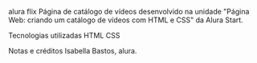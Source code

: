 alura flix
Página de catálogo de vídeos desenvolvido na unidade "Página Web: criando um catálogo de vídeos com HTML e CSS" da Alura Start.

Tecnologias utilizadas
HTML
CSS

Notas e créditos
Isabella Bastos, alura.
